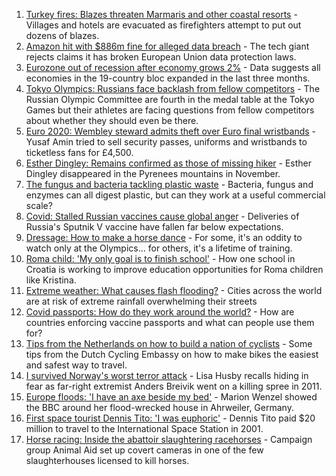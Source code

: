 1. [Turkey fires: Blazes threaten Marmaris and other coastal resorts](https://www.bbc.co.uk/news/world-58026832) - Villages and hotels are evacuated as firefighters attempt to put out dozens of blazes.
2. [Amazon hit with $886m fine for alleged data breach](https://www.bbc.co.uk/news/business-58024116) - The tech giant rejects claims it has broken European Union data protection laws.
3. [Eurozone out of recession after economy grows 2%](https://www.bbc.co.uk/news/business-58024112) - Data suggests all economies in the 19-country bloc expanded in the last three months.
4. [Tokyo Olympics: Russians face backlash from fellow competitors](https://www.bbc.co.uk/sport/olympics/58023171) - The Russian Olympic Committee are fourth in the medal table at the Tokyo Games but their athletes are facing questions from fellow competitors about whether they should even be there.
5. [Euro 2020: Wembley steward admits theft over Euro final wristbands](https://www.bbc.co.uk/news/uk-england-london-58031483) - Yusaf Amin tried to sell security passes, uniforms and wristbands to ticketless fans for £4,500.
6. [Esther Dingley: Remains confirmed as those of missing hiker](https://www.bbc.co.uk/news/uk-england-tyne-58022860) - Esther Dingley disappeared in the Pyrenees mountains in November.
7. [The fungus and bacteria tackling plastic waste](https://www.bbc.co.uk/news/business-57733178) - Bacteria, fungus and enzymes can all digest plastic, but can they work at a useful commercial scale?
8. [Covid: Stalled Russian vaccines cause global anger](https://www.bbc.co.uk/news/world-europe-58003893) - Deliveries of Russia's Sputnik V vaccine have fallen far below expectations.
9. [Dressage: How to make a horse dance](https://www.bbc.co.uk/news/newsbeat-57999120) - For some, it's an oddity to watch only at the Olympics... for others, it's a lifetime of training.
10. [Roma child: 'My only goal is to finish school'](https://www.bbc.co.uk/news/world-europe-57978365) - How one school in Croatia is working to improve education opportunities for Roma children like Kristina.
11. [Extreme weather: What causes flash flooding?](https://www.bbc.co.uk/news/science-environment-57969877) - Cities across the world are at risk of extreme rainfall overwhelming their streets
12. [Covid passports: How do they work around the world?](https://www.bbc.co.uk/news/world-europe-56522408) - How are countries enforcing vaccine passports and what can people use them for?
13. [Tips from the Netherlands on how to build a nation of cyclists](https://www.bbc.co.uk/news/world-europe-57944428) - Some tips from the Dutch Cycling Embassy on how to make bikes the easiest and safest way to travel.
14. [I survived Norway's worst terror attack](https://www.bbc.co.uk/news/stories-57920682) - Lisa Husby recalls hiding in fear as far-right extremist Anders Breivik went on a killing spree in 2011.
15. [Europe floods: 'I have an axe beside my bed'](https://www.bbc.co.uk/news/world-europe-57923443) - Marion Wenzel showed the BBC around her flood-wrecked house in Ahrweiler, Germany.
16. [First space tourist Dennis Tito: 'I was euphoric'](https://www.bbc.co.uk/news/business-57891867) - Dennis Tito paid $20 million to travel to the International Space Station in 2001.
17. [Horse racing: Inside the abattoir slaughtering racehorses](https://www.bbc.co.uk/news/uk-57896848) - Campaign group Animal Aid set up covert cameras in one of the few slaughterhouses licensed to kill horses.
